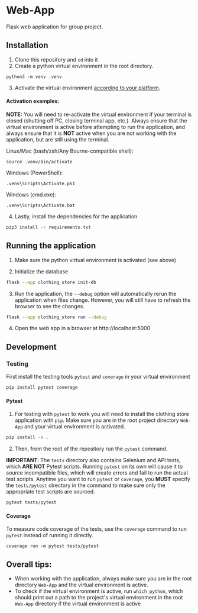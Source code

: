 # Web-App

Flask web application for group project.

## Installation

1. Clone this repository and `cd` into it
2. Create a python virtual environment in the root directory.

```shell
python3 -m venv .venv
```
3. Activate the virtual environment [according to your platform](https://docs.python.org/3/library/venv.html#how-venvs-work).

#### Activation examples:
**NOTE:** You will need to re-activate the virtual environment if your terminal is closed (shutting off PC, closing terminal app, etc.). Always ensure that the virtual environment is active before attempting to run the application, and always ensure that it is **NOT** active when you are not working with the application, but are still using the terminal.

Linux/Mac (bash/zsh/Any Bourne-compatible shell):
```shell
source .venv/bin/activate
```
Windows (PowerShell):
```shell
.venv\Scripts\Activate.ps1
```
Windows (cmd.exe):
```shell
.venv\Scripts\Activate.bat
```

4. Lastly, install the dependencies for the application

```sh
pip3 install -r requirements.txt
```

## Running the application

1. Make sure the python virtual environment is activated (see above)

2. Initialize the database

```sh
flask --app clothing_store init-db
```

3. Run the application, the `--debug` option will automatically rerun the application when files change. However, you will still have to refresh the browser to see the changes.

```sh
flask --app clothing_store run --debug
```

4. Open the web app in a browser at http://localhost:5000

## Development

### Testing

First install the testing tools `pytest` and `coverage` in your virtual environment

```sh
pip install pytest coverage
```

#### Pytest

1. For testing with `pytest` to work you will need to install the clothing store application with `pip`. Make sure you are in the root project directory `Web-App` and your virtual environment is activated.

```sh
pip install -e .
```

2. Then, from the root of the repository run the `pytest` command.

**IMPORTANT**: The `tests` directory also contains Selenium and API tests, which **ARE NOT** Pytest scripts. Running `pytest` on its own will cause it to source incompatible files, which will create errors and fail to run the actual test scripts. Anytime you want to run `pytest` or `coverage`, you **MUST** specify the `tests/pytest` directory in the command to make sure only the appropriate test scripts are sourced.

```sh
pytest tests/pytest
```


#### Coverage

To measure code coverage of the tests, use the `coverage` command to run `pytest` instead of running it directly.

```
coverage run -m pytest tests/pytest
```

## Overall tips:

- When working with the application, always make sure you are in the root directory `Web-App` and the virtual environment is active.
- To check if the virtual environment is active, run `which python`, which should print out a path to the project's virtual environment in the root `Web-App` directory if the virtual environment is active
